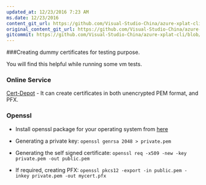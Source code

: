 ```yaml
---
updated_at: 12/23/2016 7:23 AM
ms.date: 12/23/2016
content_git_url: https://github.com/Visual-Studio-China/azure-xplat-cli/blob/dev/azure-xplat/Conceptual/DummyCerts.md
original_content_git_url: https://github.com/Visual-Studio-China/azure-xplat-cli/blob/dev/azure-xplat/Conceptual/DummyCerts.md
gitcommit: https://github.com/Visual-Studio-China/azure-xplat-cli/blob/c29f628b699de74d7657823cc403091201b30c26/azure-xplat/Conceptual/DummyCerts.md
---
```

###Creating dummy certificates for testing purpose.

You will find this helpful while running some vm tests.

### Online Service
[Cert-Depot](http://www.cert-depot.com.) - It can create certificates in both unencrypted PEM format, and PFX.

### Openssl

* Install openssl package for your operating system from [here](https://www.openssl.org/related/binaries.html)

* Generating a private key: 
```openssl genrsa 2048 > private.pem```

* Generating the self signed certificate:
```openssl req -x509 -new -key private.pem -out public.pem```

* If required, creating PFX:
```openssl pkcs12 -export -in public.pem -inkey private.pem -out mycert.pfx```
